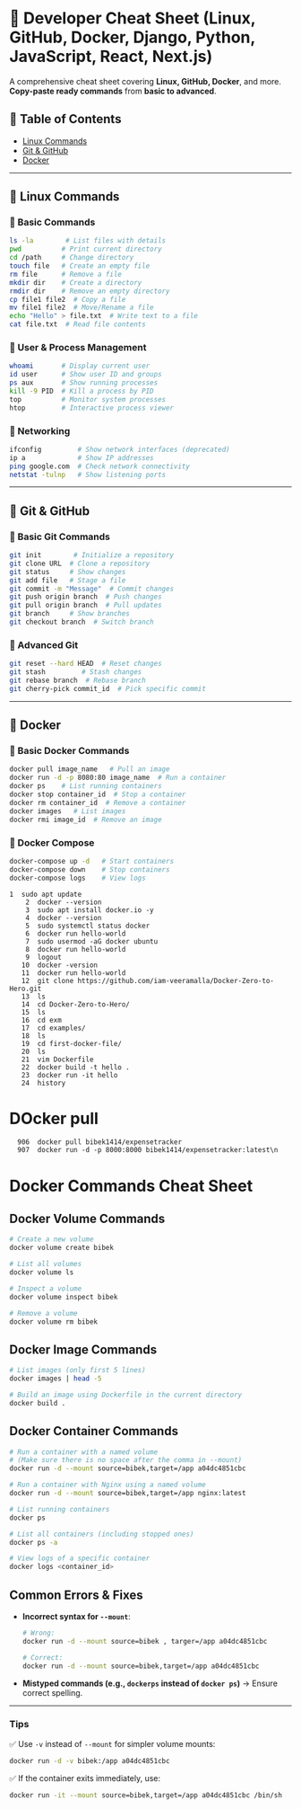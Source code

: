 # 📌 Developer Cheat Sheet (Linux, GitHub, Docker, Django, Python, JavaScript, React, Next.js)

A comprehensive cheat sheet covering **Linux, GitHub, Docker**, and more. **Copy-paste ready commands** from **basic to advanced**.

## 📌 Table of Contents
- [Linux Commands](#linux-commands)
- [Git & GitHub](#git--github)
- [Docker](#docker)

---

## 🐧 Linux Commands
### 🔹 Basic Commands
```bash
ls -la        # List files with details
pwd          # Print current directory
cd /path     # Change directory
touch file   # Create an empty file
rm file      # Remove a file
mkdir dir    # Create a directory
rmdir dir    # Remove an empty directory
cp file1 file2  # Copy a file
mv file1 file2  # Move/Rename a file
echo "Hello" > file.txt  # Write text to a file
cat file.txt  # Read file contents
```

### 🔹 User & Process Management
```bash
whoami       # Display current user
id user      # Show user ID and groups
ps aux       # Show running processes
kill -9 PID  # Kill a process by PID
top          # Monitor system processes
htop         # Interactive process viewer
```

### 🔹 Networking
```bash
ifconfig         # Show network interfaces (deprecated)
ip a             # Show IP addresses
ping google.com  # Check network connectivity
netstat -tulnp   # Show listening ports
```

---

## 🔗 Git & GitHub
### 🔹 Basic Git Commands
```bash
git init        # Initialize a repository
git clone URL  # Clone a repository
git status     # Show changes
git add file   # Stage a file
git commit -m "Message"  # Commit changes
git push origin branch  # Push changes
git pull origin branch  # Pull updates
git branch     # Show branches
git checkout branch  # Switch branch
```

### 🔹 Advanced Git
```bash
git reset --hard HEAD  # Reset changes
git stash         # Stash changes
git rebase branch  # Rebase branch
git cherry-pick commit_id  # Pick specific commit
```

---

## 🐳 Docker
### 🔹 Basic Docker Commands
```bash
docker pull image_name   # Pull an image
docker run -d -p 8080:80 image_name  # Run a container
docker ps    # List running containers
docker stop container_id  # Stop a container
docker rm container_id  # Remove a container
docker images   # List images
docker rmi image_id  # Remove an image
```

### 🔹 Docker Compose
```bash
docker-compose up -d   # Start containers
docker-compose down    # Stop containers
docker-compose logs    # View logs
```

```
1  sudo apt update
    2  docker --version
    3  sudo apt install docker.io -y
    4  docker --version
    5  sudo systemctl status docker
    6  docker run hello-world
    7  sudo usermod -aG docker ubuntu
    8  docker run hello-world
    9  logout
   10  docker -version
   11  docker run hello-world
   12  git clone https://github.com/iam-veeramalla/Docker-Zero-to-Hero.git
   13  ls
   14  cd Docker-Zero-to-Hero/
   15  ls
   16  cd exm
   17  cd examples/
   18  ls
   19  cd first-docker-file/
   20  ls
   21  vim Dockerfile
   22  docker build -t hello .
   23  docker run -it hello
   24  history
```
# DOcker pull
```
  906  docker pull bibek1414/expensetracker
  907  docker run -d -p 8000:8000 bibek1414/expensetracker:latest\n
```
# Docker Commands Cheat Sheet

## **Docker Volume Commands**
```sh
# Create a new volume
docker volume create bibek

# List all volumes
docker volume ls

# Inspect a volume
docker volume inspect bibek

# Remove a volume
docker volume rm bibek
```

## **Docker Image Commands**
```sh
# List images (only first 5 lines)
docker images | head -5

# Build an image using Dockerfile in the current directory
docker build .
```

## **Docker Container Commands**
```sh
# Run a container with a named volume
# (Make sure there is no space after the comma in --mount)
docker run -d --mount source=bibek,target=/app a04dc4851cbc

# Run a container with Nginx using a named volume
docker run -d --mount source=bibek,target=/app nginx:latest

# List running containers
docker ps

# List all containers (including stopped ones)
docker ps -a

# View logs of a specific container
docker logs <container_id>
```

## **Common Errors & Fixes**
- **Incorrect syntax for `--mount`**:
  ```sh
  # Wrong:
  docker run -d --mount source=bibek , targer=/app a04dc4851cbc
  
  # Correct:
  docker run -d --mount source=bibek,target=/app a04dc4851cbc
  ```
- **Mistyped commands (e.g., `dockerps` instead of `docker ps`)** → Ensure correct spelling.

---
### **Tips**
✅ Use `-v` instead of `--mount` for simpler volume mounts:  
```sh
docker run -d -v bibek:/app a04dc4851cbc
```
✅ If the container exits immediately, use:
```sh
docker run -it --mount source=bibek,target=/app a04dc4851cbc /bin/sh
```






